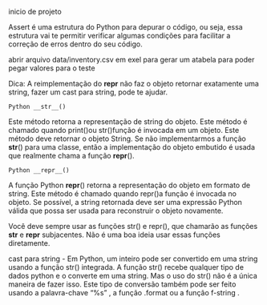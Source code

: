 inicio de projeto

Assert é uma estrutura do Python para depurar o código, ou seja, essa estrutura vai te permitir verificar algumas condições para facilitar a correção de erros dentro do seu código.

abrir arquivo data/inventory.csv em exel para gerar um atabela para poder pegar valores para o teste

Dica: A reimplementação do **repr** não faz o objeto retornar exatamente uma string, fazer um cast para string, pode te ajudar.

    Python __str__()

Este método retorna a representação de string do objeto. Este método é chamado quando print()ou str()função é invocada em um objeto. Este método deve retornar o objeto String. Se não implementarmos a função **str**() para uma classe, então a implementação do objeto embutido é usada que realmente chama a função **repr**().

    Python __repr__()

A função Python **repr**() retorna a representação do objeto em formato de string. Este método é chamado quando repr()a função é invocada no objeto. Se possível, a string retornada deve ser uma expressão Python válida que possa ser usada para reconstruir o objeto novamente.

Você deve sempre usar as funções str() e repr(), que chamarão as funções **str** e **repr** subjacentes. Não é uma boa ideia usar essas funções diretamente.

cast para string - Em Python, um inteiro pode ser convertido em uma string usando a função str() integrada. A função str() recebe qualquer tipo de dados python e o converte em uma string. Mas o uso do str() não é a única maneira de fazer isso. Este tipo de conversão também pode ser feito usando a palavra-chave “%s” , a função .format ou a função f-string .
